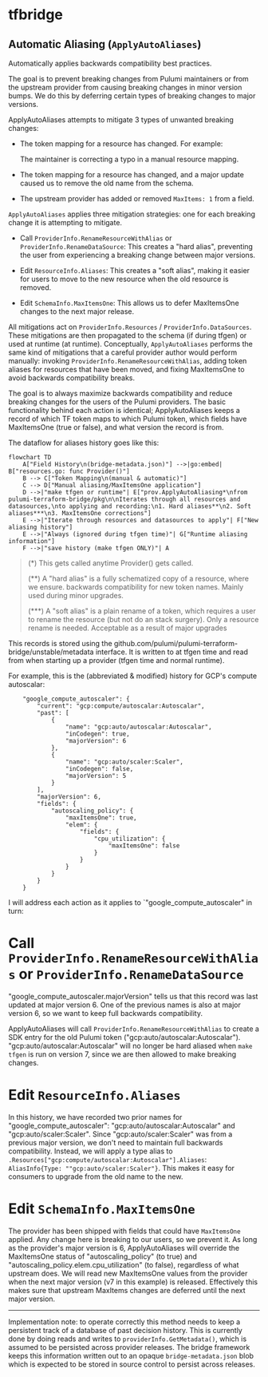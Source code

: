 # tfbridge

## Automatic Aliasing (`ApplyAutoAliases`)

Automatically applies backwards compatibility best practices.

The goal is to prevent breaking changes from Pulumi maintainers or from the upstream
provider from causing breaking changes in minor version bumps. We do this by deferring
certain types of breaking changes to major versions.

ApplyAutoAliases attempts to mitigate 3 types of unwanted breaking changes:

- The token mapping for a resource has changed. For example:

	The maintainer is correcting a typo in a manual resource mapping.

- The token mapping for a resource has changed, and a major update caused us to remove
the old name from the schema.

- The upstream provider has added or removed `MaxItems: 1` from a field.

`ApplyAutoAliases` applies three mitigation strategies: one for each breaking change it
is attempting to mitigate.

- Call `ProviderInfo.RenameResourceWithAlias` or `ProviderInfo.RenameDataSource`: This
creates a "hard alias", preventing the user from experiencing a breaking change between
major versions.

- Edit `ResourceInfo.Aliases`: This creates a "soft alias", making it easier for users
to move to the new resource when the old resource is removed.

- Edit `SchemaInfo.MaxItemsOne`: This allows us to defer MaxItemsOne changes to the
next major release.

All mitigations act on `ProviderInfo.Resources` / `ProviderInfo.DataSources`. These
mitigations are then propagated to the schema (if during tfgen) or used at runtime (at
runtime). Conceptually, `ApplyAutoAliases` performs the same kind of mitigations that a
careful provider author would perform manually: invoking
`ProviderInfo.RenameResourceWithAlias`, adding token aliases for resources that have
been moved, and fixing MaxItemsOne to avoid backwards compatibility breaks.

The goal is to always maximize backwards compatibility and reduce breaking changes for
the users of the Pulumi providers. The basic functionality behind each action is
identical; ApplyAutoAliases keeps a record of which TF token maps to which Pulumi
token, which fields have MaxItemsOne (true or false), and what version the record is
from.

The dataflow for aliases history goes like this:

``` mermaid
flowchart TD
    A["Field History\n(bridge-metadata.json)"] -->|go:embed| B["resources.go: func Provider()"]
    B --> C["Token Mapping\n(manual & automatic)"]
    C --> D["Manual aliasing/MaxItemsOne application"]
    D -->|"make tfgen or runtime"| E["prov.ApplyAutoAliasing*\nfrom pulumi-terraform-bridge/pkg\n\nIterates through all resources and datasources,\nto applying and recording:\n1. Hard aliases**\n2. Soft aliases***\n3. MaxItemsOne corrections"]
    E -->|"Iterate through resources and datasources to apply"| F["New aliasing history"] 
    E -->|"Always (ignored during tfgen time)"| G["Runtime aliasing information"]
    F -->|"save history (make tfgen ONLY)"| A
```

> (\*)   This gets called anytime Provider() gets called.
>
> (\*\*) A "hard alias" is a fully schematized copy of a resource, where we
> ensure. backwards compatibility for new token names. Mainly used during minor upgrades.
>
> (\*\*\*) A "soft alias" is a plain rename of a token, which requires a user to rename
> the resource (but not do an stack surgery). Only a resource rename is needed. Acceptable
> as a result of major upgrades

This records is stored using the
github.com/pulumi/pulumi-terraform-bridge/unstable/metadata interface. It is written to
at tfgen time and read from when starting up a provider (tfgen time and normal runtime).

For example, this is the (abbreviated & modified) history for GCP's compute autoscalar:

```
	"google_compute_autoscaler": {
	    "current": "gcp:compute/autoscalar:Autoscalar",
	    "past": [
	        {
	            "name": "gcp:auto/autoscalar:Autoscalar",
	            "inCodegen": true,
	            "majorVersion": 6
	        },
	        {
	            "name": "gcp:auto/scaler:Scaler",
	            "inCodegen": false,
	            "majorVersion": 5
	        }
	    ],
	    "majorVersion": 6,
	    "fields": {
	        "autoscaling_policy": {
	            "maxItemsOne": true,
	            "elem": {
	                "fields": {
	                    "cpu_utilization": {
	                        "maxItemsOne": false
	                    }
	                }
	            }
	        }
	    }
	}
```

I will address each action as it applies to `"google_compute_autoscaler" in turn:

# Call `ProviderInfo.RenameResourceWithAlias` or `ProviderInfo.RenameDataSource`

"google_compute_autoscaler.majorVersion" tells us that this record was last updated at
major version 6. One of the previous names is also at major version 6, so we want to
keep full backwards compatibility.

ApplyAutoAliases will call `ProviderInfo.RenameResourceWithAlias` to create a SDK entry
for the old Pulumi token
("gcp:auto/autoscalar:Autoscalar"). "gcp:auto/autoscalar:Autoscalar" will no longer be
hard aliased when `make tfgen` is run on version 7, since we are then allowed to make
breaking changes.

# Edit `ResourceInfo.Aliases`

In this history, we have recorded two prior names for "google_compute_autoscaler":
"gcp:auto/autoscalar:Autoscalar" and "gcp:auto/scaler:Scaler". Since
"gcp:auto/scaler:Scaler" was from a previous major version, we don't need to maintain
full backwards compatibility. Instead, we will apply a type alias to
`.Resources["gcp:compute/autoscalar:Autoscalar"].Aliases`: `AliasInfo{Type:
""gcp:auto/scaler:Scaler"}`. This makes it easy for consumers to upgrade from the old
name to the new.

# Edit `SchemaInfo.MaxItemsOne`

The provider has been shipped with fields that could have `MaxItemsOne` applied. Any
change here is breaking to our users, so we prevent it. As long as the provider's major
version is 6, ApplyAutoAliases will override the MaxItemsOne status of
"autoscaling_policy" (to true) and "autoscaling_policy.elem.cpu_utilization" (to
false), regardless of what upstream does. We will read new MaxItemsOne values from the
provider when the next major version (v7 in this example) is released. Effectively this
makes sure that upstream MaxItems changes are deferred until the next major version.

---

Implementation note: to operate correctly this method needs to keep a persistent track
of a database of past decision history. This is currently done by doing reads and
writes to `providerInfo.GetMetadata()`, which is assumed to be persisted across
provider releases. The bridge framework keeps this information written out to an opaque
`bridge-metadata.json` blob which is expected to be stored in source control to persist
across releases.
